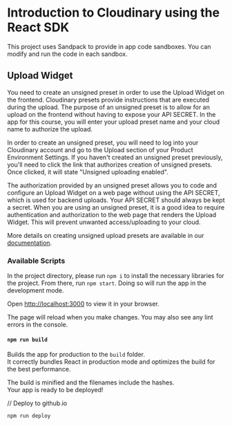 # Introduction to Cloudinary using the React SDK

This project uses Sandpack to provide in app code sandboxes.  You can modify and run the code in each sandbox. 

## Upload Widget

You need to create an unsigned preset in order to use the Upload Widget on the frontend. Cloudinary presets provide instructions that are executed during the upload. The purpose of an unsigned preset is to allow for an upload on the frontend without having to expose your API SECRET. In the app for this course, you will enter your upload preset name and your cloud name to authorize the upload.

In order to create an unsigned preset, you will need to log into your Cloudinary account and go to the Upload section of your Product Environment Settings. If you haven't created an unsigned preset previously, you'll need to click the link that authorizes creation of unsigned presets. Once clicked, it will state "Unsigned uploading enabled".  

The authorization provided by an unsigned preset allows you to code and configure an Upload Widget on a web page without using the API SECRET, which is used for backend uploads. Your API SECRET should always be kept a secret. When you are using an unsigned preset, it is a good idea to require authentication and authorization to the web page that renders the Upload Widget.  This will prevent unwanted access/uploading to your cloud. 

More details on creating unsigned upload presets are available in our [documentation](https://cloudinary.com/documentation/upload_presets).


### Available Scripts

In the project directory, please run `npm i` to install the necessary libraries for the project. From there, run `npm start`. Doing so will run the app in the development mode.

Open [http://localhost:3000](http://localhost:3000) to view it in your browser.

The page will reload when you make changes. You may also see any lint errors in the console.

#### `npm run build`

Builds the app for production to the `build` folder.\
It correctly bundles React in production mode and optimizes the build for the best performance.

The build is minified and the filenames include the hashes.\
Your app is ready to be deployed!

// Deploy to github.io

```
npm run deploy
```